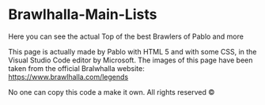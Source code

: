 # Brawlhalla-Main-Lists
Here you can see the actual Top of the best Brawlers of Pablo and more

This page is actually made by Pablo with HTML 5 and with some CSS, in the Visual Studio Code editor by Microsoft.
The images of this page have been taken from the official Bralwhalla website: https://www.brawlhalla.com/legends

No one can copy this code a make it own.
All rights reserved ©
